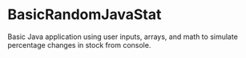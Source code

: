 # BasicRandomJavaStat
Basic Java application using user inputs, arrays, and math to simulate percentage changes in stock from console.
